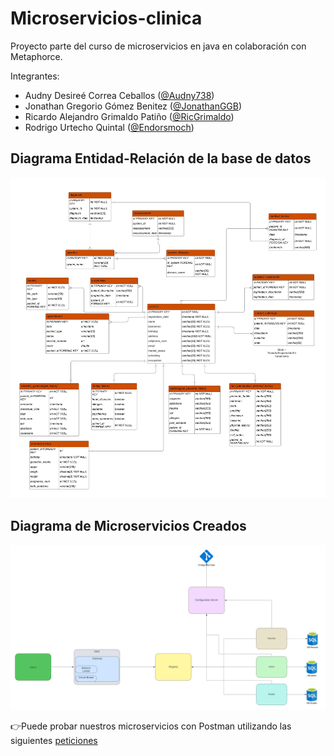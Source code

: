 # Microservicios-clinica

Proyecto parte del curso de microservicios en java en colaboración con Metaphorce.

Integrantes:

- Audny Desireé Correa Ceballos ([@Audny738](https://github.com/Audny738))
- Jonathan Gregorio Gómez Benitez ([@JonathanGGB](https://github.com/JonathanGGB))
- Ricardo Alejandro Grimaldo Patiño ([@RicGrimaldo](https://github.com/RicGrimaldo))
- Rodrigo Urtecho Quintal ([@Endorsmoch](https://github.com/Endorsmoch))

## Diagrama Entidad-Relación de la base de datos

![Diagrama ER](diagrams/DiagramaER.jpeg)

## Diagrama de Microservicios Creados

![Diagrama Microservicios](diagrams/Microservices_Architecture.jpeg)

👉Puede probar nuestros microservicios con Postman utilizando las siguientes [peticiones](JSONPetitions.md)
